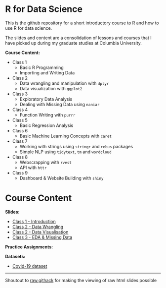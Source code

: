 # R for Data Science
This is the github repository for a short introductory course to R and how to use R for data science.

The slides and content are a consolidation of lessons and courses that I have picked up during my graduate studies at Columbia University.

**Course Content:**
- Class 1
  - Basic R Programming
  - Importing and Writing Data
- Class 2
  - Data wrangling and manipulation with `dplyr`
  - Data visualization with `ggplot2`
- Class 3
  - Exploratory Data Analysis
  - Dealing with Missing Data using `naniar`
- Class 4
  - Function Writing with `purrr`
- Class 5
  - Basic Regression Analysis
- Class 6
  - Basic Machine Learning Concepts with `caret`
- Class 7
  - Working with strings using `stringr` and `rebus` packages
  - Simple NLP using `tidytext`, `tm` and `wordcloud`
- Class 8
  - Webscrapping with `rvest`
  - API with `httr`
- Class 9
  - Dashboard & Website Building with `shiny`

# Course Content
**Slides:**

- [Class 1 - Introduction](https://rawcdn.githack.com/gl2668/R_For_Data_Science/e08f498f62f2a363edcc6eeec009a0f463a5f972/slides/lesson_1.html)
- [Class 2 - Data Wrangling](https://rawcdn.githack.com/gl2668/R_For_Data_Science/9946f6ce338360232943970aa96ea61b00b979f5/slides/lesson_2.html)
- [Class 2 - Data Visualisation](https://rawcdn.githack.com/gl2668/R_For_Data_Science/741ca6395fd5d3fc1616151ff1bef561c64132af/slides/lesson_2_visualize_data.html)
- [Class 3 - EDA & Missing Data](https://rawcdn.githack.com/gl2668/R_For_Data_Science/f019ecb55e3474dc17119d0930a0b25b85e9cb1f/slides/lesson_3.html)

**Practice Assignments:**

**Datasets:**

- [Covid-19 dataset](https://github.com/gl2668/R_For_Data_Science/blob/master/data/covid.csv)

***

Shoutout to [raw.githack](https://raw.githack.com/) for making the viewing of raw html slides possible
